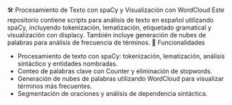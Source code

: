 🛠️ Procesamiento de Texto con spaCy y Visualización con WordCloud
Este repositorio contiene scripts para análisis de texto en español utilizando spaCy, incluyendo tokenización, lematización, etiquetado gramatical y visualización con displacy. También incluye generación de nubes de palabras para análisis de frecuencia de términos.
🚀 Funcionalidades
- Procesamiento de texto con spaCy: tokenización, lematización, análisis sintáctico y entidades nombradas.
- Conteo de palabras clave con Counter y eliminación de stopwords.
- Generación de nubes de palabras utilizando WordCloud para visualizar términos más frecuentes.
- Segmentación de oraciones y análisis de dependencia sintáctica.


